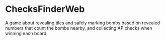 # ChecksFinderWeb
A game about revealing tiles and safely marking bombs based on revealed numbers that count the bombs nearby, and collecting AP checks when winning each board.
